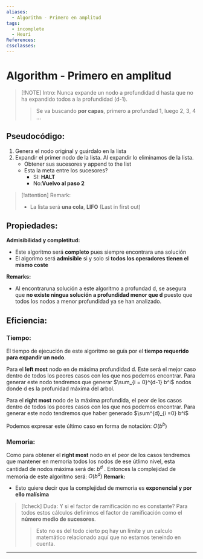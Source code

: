 ```yaml
---
aliases:
  - Algorithm - Primero en amplitud
tags:
  - incomplete
  - Heuri
References: 
cssclasses:
---
```

# Algorithm - Primero en amplitud

> [!NOTE] Intro: 
>  Nunca expande un nodo a profundidad d hasta que no ha expandido todos a la profundidad (d-1). 
>  > Se va buscando **por capas**, primero a profundad 1, luego 2, 3, 4 …
>  
## Pseudocódigo: 
1. Genera el nodo original y guárdalo en la lista 
2. Expandir el primer nodo de la lista. Al expandir lo eliminamos de la lista. 
	+ Obtener sus sucesores y append to the list 
	+ Esta la meta entre los sucesores?
		+ SI: **HALT**
		+ No:**Vuelvo al paso 2**


> [!attention] Remark: 
>  + La lista será **una cola**, **LIFO** (Last in first out)

## Propiedades: 

**Admisibilidad y completitud:**
+ Este algoritmo será **completo** pues siempre encontrara una solución 
+ El algorimo será **admisible** si y solo si **todos los operadores tienen el mismo coste**

**Remarks:**
+ Al encontraruna solución a este algoritmo a profundad d, se asegura que **no existe ningua solución a profundidad menor que d** puesto que todos los nodos a menor profundidad ya se han analizado. 

## Eficiencia: 
### Tiempo: 
El tiempo de ejecución de este algoritmo se guía por el **tiempo requerido para expandir un nodo**. 

Para el **left most** nodo en de máxima profundidad d. Este será el mejor caso dentro de todos los peores casos con los que nos podemos encontrar. 
Para generar este nodo tendremos que generar $\sum_{i = 0}^{d-1} b^i$ nodos donde d es la profunidad máxima del arbol. 

Para el **right most** nodo de la máxima profundida, el peor de los casos dentro de todos los peores casos con los que nos podemos encontrar. 
Para generar este nodo tendremos que haber generado $\sum^{d}_{i =0} b^i$

Podemos expresar este último caso en forma de notación: $O(b^b)$
### Memoria: 
Como para obtener el  **right most**  nodo en el peor de los casos tendremos que mantener en memoria todos los nodos de ese útlimo nivel, esta cantidad de nodos máxima será de: $b^d$ .
Entonces la complejidad de memoria de este algoritmo será:  $O(b^d)$ 
**Remark:**
+ Esto quiere decir que la complejidad de memoria es **exponencial y por ello malísima**


> [!check] Duda: Y si el factor de ramificación no es constante?
> Para todos estos cálculos definimos el factor de ramificación como el **número medio de sucesores**. 
> > Esto no es del todo cierto pq hay un límite y un calculo matemático relacionado aquí que no estamos teneindo en cuenta. 
> > 




***